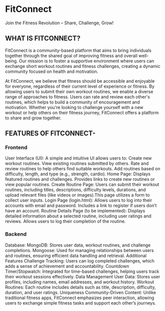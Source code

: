 # FitConnect
 Join the Fitness Revolution – Share, Challenge, Grow!

## WHAT IS FITCONNECT?
FitConnect is a community-based platform that aims to bring individuals together through the shared goal of improving fitness and overall well-being. Our mission is to foster a supportive environment where users can exchange short workout routines and fitness challenges, creating a dynamic community focused on health and motivation.

At FitConnect, we believe that fitness should be accessible and enjoyable for everyone, regardless of their current level of experience or fitness. By allowing users to submit their own workout routines, we enable a diverse range of approaches to fitness. Users can rate and review each other's routines, which helps to build a community of encouragement and motivation. Whether you're looking to challenge yourself with a new workout or help others on their fitness journey, FitConnect offers a platform to share and grow together.

## FEATURES OF FITCONNECT- 

### Frontend
User Interface (UI): A simple and intuitive UI allows users to:
Create new workout routines.
View existing routines submitted by others.
Rate and review routines to help others find suitable workouts.
Add routines based on difficulty, length, and type (e.g., strength, cardio).
Home Page:
Displays featured routines and challenges.
Provides links to create new routines or view popular routines.
Create Routine Page:
Users can submit their workout routines, including titles, descriptions, difficulty levels, durations, and upload relevant files (like videos or images).This page utilizes a form to collect user inputs.
Login Page (login.html):
Allows users to log into their accounts with email and password.
Includes a link to register if users don’t have an account.
Routine Details Page (to be implemented):
Displays detailed information about a selected routine, including user ratings and reviews.
Allows users to log their completion of the routine.

### Backend
Database:
MongoDB: Stores user data, workout routines, and challenge completions.
Mongoose: Used for managing relationships between users and routines, ensuring efficient data handling and retrieval.
Additional Features
Challenge Tracking:
Users can log completed challenges, which adds a sense of achievement and accountability.
Countdown Timer/Stopwatch:
Integrated for time-based challenges, helping users track their workout sessions effectively.
Data Management
User Data: Stores user profiles, including names, email addresses, and workout history.
Workout Routines: Each routine includes details such as title, description, difficulty, duration, and user ratings.
Uniqueness
Community-Driven Content: Unlike traditional fitness apps, FitConnect emphasizes peer interaction, allowing users to exchange simple fitness tasks and support each other’s journeys.

